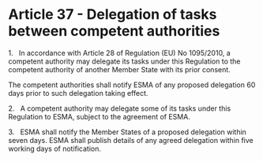 # Article 37 - Delegation of tasks between competent authorities


1.   In accordance with Article 28 of Regulation (EU) No 1095/2010, a competent authority may delegate its tasks under this Regulation to the competent authority of another Member State with its prior consent.

The competent authorities shall notify ESMA of any proposed delegation 60 days prior to such delegation taking effect.

2.   A competent authority may delegate some of its tasks under this Regulation to ESMA, subject to the agreement of ESMA.

3.   ESMA shall notify the Member States of a proposed delegation within seven days. ESMA shall publish details of any agreed delegation within five working days of notification.
